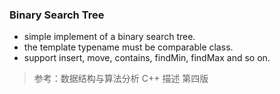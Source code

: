 ### Binary Search Tree

* simple implement of a binary search tree.
* the template typename must be comparable class.
* support insert, move, contains, findMin, findMax and so on.

> 参考：数据结构与算法分析 C++ 描述 第四版